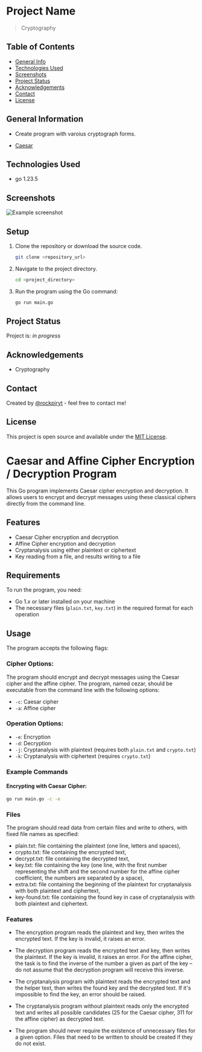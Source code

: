 # Project Name
> Cryptography

## Table of Contents
* [General Info](#general-information)
* [Technologies Used](#technologies-used)
* [Screenshots](#screenshots)
* [Project Status](#project-status)
* [Acknowledgements](#acknowledgements)
* [Contact](#contact)
* [License](#license)


## General Information
- Create program with varoius cryptograph forms.
* [Caesar](##caesar-and-affine-cipher-encryption-/-decryption-program)

## Technologies Used
- go 1.23.5

## Screenshots
![Example screenshot](./img/caesar-and-affine.png)

## Setup
1. Clone the repository or download the source code.

    ```bash
    git clone <repository_url>
    ```

2. Navigate to the project directory.

    ```bash
    cd <project_directory>
    ```

3. Run the program using the Go command:

    ```bash
    go run main.go
    ```



## Project Status
Project is: _in progress_ 


## Acknowledgements
- Cryptography


## Contact
Created by [@rockpiryt](https://www.paulinakimakcom/) - feel free to contact me!

## License
This project is open source and available under the [MIT License]().


# Caesar and Affine  Cipher Encryption / Decryption Program
This Go program implements Caesar cipher encryption and decryption. It allows users to encrypt and decrypt messages using these classical ciphers directly from the command line.

## Features
- Caesar Cipher encryption and decryption
- Affine Cipher encryption and decryption
- Cryptanalysis using either plaintext or ciphertext
- Key reading from a file, and results writing to a file

## Requirements

To run the program, you need:

- Go 1.x or later installed on your machine
- The necessary files (`plain.txt`, `key.txt`) in the required format for each operation

## Usage

The program accepts the following flags:

### Cipher Options:
The program should encrypt and decrypt messages using the Caesar cipher and the affine cipher.
The program, named cezar, should be executable from the command line with the following options:

- `-c`: Caesar cipher
- `-a`: Affine cipher

### Operation Options:
- `-e`: Encryption
- `-d`: Decryption
- `-j`: Cryptanalysis with plaintext (requires both `plain.txt` and `crypto.txt`)
- `-k`: Cryptanalysis with ciphertext (requires `crypto.txt`)

### Example Commands

#### Encrypting with Caesar Cipher:

```bash
go run main.go -c -e
```

### Files
The program should read data from certain files and write to others, with fixed file names as specified:
- plain.txt: file containing the plaintext (one line, letters and spaces),
- crypto.txt: file containing the encrypted text,
- decrypt.txt: file containing the decrypted text,
- key.txt: file containing the key (one line, with the first number representing the shift and the second number for the affine cipher coefficient, the numbers are separated by a space),
- extra.txt: file containing the beginning of the plaintext for cryptanalysis with both plaintext and ciphertext,
- key-found.txt: file containing the found key in case of cryptanalysis with both plaintext and ciphertext.

### Features
- The encryption program reads the plaintext and key, then writes the encrypted text. If the key is invalid, it raises an error.

- The decryption program reads the encrypted text and key, then writes the plaintext. If the key is invalid, it raises an error. For the affine cipher, the task is to find the inverse of the number a given as part of the key – do not assume that the decryption program will receive this inverse.

- The cryptanalysis program with plaintext reads the encrypted text and the helper text, then writes the found key and the decrypted text. If it's impossible to find the key, an error should be raised.

- The cryptanalysis program without plaintext reads only the encrypted text and writes all possible candidates (25 for the Caesar cipher, 311 for the affine cipher) as decrypted text.

- The program should never require the existence of unnecessary files for a given option. Files that need to be written to should be created if they do not exist.
